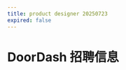 ```yaml
---
title: product designer 20250723
expired: false
---
```


# DoorDash 招聘信息

<JobPostingTable job-posting-json-path="doordash/data/product-designer-20250723"/>